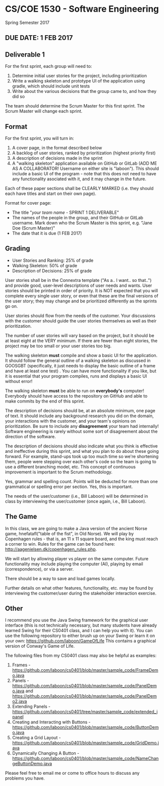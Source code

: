 # CS/COE 1530 - Software Engineering
Spring Semester 2017

## DUE DATE: 1 FEB 2017

## Deliverable 1

For the first sprint, each group will need to:

1. Determine initial user stories for the project, including prioritization
2. Write a walking skeleton and prototype UI of the application using gradle, which should include unit tests 
3. Write about the various decisions that the group came to, and how they did so

The team should determine the Scrum Master for this first sprint.  The Scrum Master will change each sprint.

## Format

For the first sprint, you will turn in:

1. A cover page, in the format described below
2. A backlog of user stories, ranked by prioritization (highest priority first)
3. A description of decisions made in the sprint
3. A "walking skeleton" application available on GitHub or GitLab (ADD ME AS A COLLABORATOR!  Username on either site is "laboon").  This should include a basic UI of the program - note that this does not need to have any functionality asociated with it, and it may change in the future.

Each of these paper sections shall be CLEARLY MARKED (i.e. they should each have titles and start on their own page).

Format for cover page:
* The title "*your team name* - SPRINT 1 DELIVERABLE"
* The names of the people in the group, and their GitHub or GitLab username.  Mark down who the Scrum Master is this sprint, e.g. "Jane Doe (Scrum Master)"
* The date that it is due (1 FEB 2017)

## Grading
* User Stories and Ranking: 25% of grade
* Walking Skeleton: 50% of grade
* Description of Decisions: 25% of grade

User stories shall be in the Connextra template ("As a.. I want.. so that..") and provide good, user-level descriptions of user needs and wants.  User stories should be printed in order of priority.  It is NOT expected that you will complete every single user story, or even that these are the final versions of the user story; they may change and be prioritized differently as the sprints go on.

User stories should flow from the needs of the customer.  Your discussions with the customer should guide the user stories themselves as well as their prioritization.

The number of user stories will vary based on the project, but it should be at least eight at the VERY minimum.  If there are fewer than eight stories, the project may be too small or your user stories too big.

The walking skeleton __must__ compile and show a basic UI for the application.  It should follow the general outline of a walking skeleton as discussed in GOOSGBT (specifically, it just needs to display the basic outline of a frame and have at least one test) .  You can have more functionality if you like, but it is essential that your program compiles, runs and displays a basic UI without error!

The walking skeleton __must__ be able to run on __everybody's__ computer!  Everybody should have access to the repository on GitHub and able to make commits by the end of this sprint.

The description of decisions should be, at an absolute minimum, one page of text.  It should include any background research you did on the domain, your interactions with the customer, and your team's opinions on prioritization.  Be sure to include any __disagreement__ your team had internally!  Software engineering is rarely without some sort of disagreement about the direction of the software. 

The description of decisions should also indicate what you think is effective and ineffective during this sprint, and what you plan to do about these going forward.  For example, stand-ups took up too much time so we're shortening them, people were stepping over each other's code so the team is going to use a different branching model, etc.  This concept of continuous improvement is important to the Scrum methodology.

Yes, grammar and spelling count.  Points will be deducted for more than one grammatical or spelling error per section.  Yes, this is important.

The needs of the user/customer (i.e., Bill Laboon) will be determined in class by interviewing the user/customer (once again, i.e., Bill Laboon).

## The Game

In this class, we are going to make a Java version of the ancient Norse game, hnefatafl("table of the fist", in Old Norse).  We will play by Copenhagen rules - that is, an 11 x 11 square board, and the king must reach a corner to win.  Rules for the game can be found here: http://aagenielsen.dk/copenhagen_rules.php.

We will start by allowing player vs player on the same computer.  Future functionality may include playing the computer (AI), playing by email (correspondence), or via a server.

There should be a way to save and load games locally.

Further details on what other features, functionality, etc. may be found by interviewing the customer/user during the stakeholder interaction exercise.

## Other

I recommend you use the Java Swing framework for the graphical user interface (this is not technically necessary, but many students have already learned Swing for their CS0401 class, and I can help you with it).  You can use the following repository to either brush up on your Swing or learn it on your own: https://github.com/laboon/GameOfLife This contains a graphical version of Conway's Game of Life.

The following files from my CS0401 class may also be helpful as examples:

1. Frames - https://github.com/laboon/cs0401/blob/master/sample_code/FrameDemo.java
1. Panels - https://github.com/laboon/cs0401/blob/master/sample_code/PanelDemo.java and https://github.com/laboon/cs0401/blob/master/sample_code/PanelDemo2.java
2. Extending Panels - https://github.com/laboon/cs0401/tree/master/sample_code/extended_jpanel
3. Creating and Interacting with Buttons - https://github.com/laboon/cs0401/blob/master/sample_code/ButtonDemo.java
4. Creating a Grid Layout - https://github.com/laboon/cs0401/blob/master/sample_code/GridDemo.java
5. Dynamically Changing A Button - https://github.com/laboon/cs0401/blob/master/sample_code/NameChangeButtonDemo.java

Please feel free to email me or come to office hours to discuss any problems you have.
